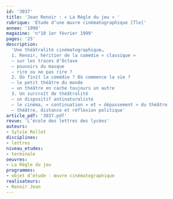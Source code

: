 ```yaml
---
id: '3037'
title: 'Jean Renoir : « La Règle du jeu » '
rubrique: 'Étude d’une œuvre cinématographique [Tle]'
annee: '1998'
magazine: 'n°10 1er février 1999'
pages: '25'
description: 
  'Une théâtralité cinématographique…
  1. Renoir, héritier de la comédie « classique »
  – sur les traces d’Octave
  – pouvoirs du masque
  – rire ou ne pas rire ?
  2. Où finit la comédie ? Où commence la vie ?
  – le petit théâtre du monde
  – un théâtre en cache toujours un autre
  3. Un surcroît de théâtralité
  – un dispositif antinaturaliste
  – le cinéma, « continuation » et « dépassement » du théâtre
  – théâtre, distance et réflexion politique'
article_pdf: '3037.pdf'
revue: 'L’école des lettres des lycées'
auteurs:
- Sylvie Rollet
disciplines:
- lettres
niveau_etudes:
- terminale
oeuvres:
- La Règle du jeu
programmes:
- objet d’étude - œuvre cinématographique
realisateurs:
- Renoir Jean
---
```

